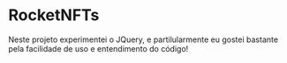 # RocketNFTs
Neste projeto experimentei o JQuery, e partilularmente eu gostei bastante pela facilidade de uso e entendimento do código!
